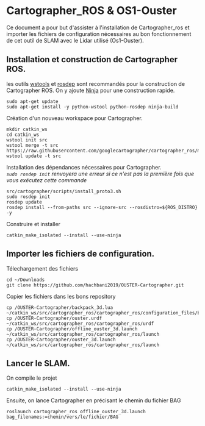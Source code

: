 # Cartographer_ROS & OS1-Ouster

Ce document a pour but d'assister à l'installation de Cartographer_ros et importer les fichiers de configuration nécessaires au bon fonctionnement de cet outil de SLAM avec le Lidar utilisé (Os1-Ouster).

## Installation et construction de Cartographer ROS. 

les outils [wstools](http://wiki.ros.org/wstool) et [rosdep](http://wiki.ros.org/rosdep) sont recommandés pour la construction de Cartographer ROS. On y ajoute [Ninja](https://ninja-build.org/) pour une construction rapide.

```
sudo apt-get update
sudo apt-get install -y python-wstool python-rosdep ninja-build
```

Création d'un nouveau workspace pour Cartographer. 
```
mkdir catkin_ws
cd catkin_ws
wstool init src
wstool merge -t src https://raw.githubusercontent.com/googlecartographer/cartographer_ros/master/cartographer_ros.rosinstall
wstool update -t src
```

Installation des dépendances nécessaires pour Cartographer. <br />
*`sudo rosdep init` renvoyera une erreur si ce n'est pas la première fois que vous exécutez cette commande*

```
src/cartographer/scripts/install_proto3.sh
sudo rosdep init
rosdep update
rosdep install --from-paths src --ignore-src --rosdistro=${ROS_DISTRO} -y
```
Construire et installer

```
catkin_make_isolated --install --use-ninja
```

## Importer les fichiers de configuration.

Télechargement des fichiers

```
cd ~/Downloads
git clone https://github.com/hachbani2019/OUSTER-Cartographer.git
```
Copier les fichiers dans les bons repository

```
cp /OUSTER-Cartographer/backpack_3d.lua ~/catkin_ws/src/cartographer_ros/cartographer_ros/configuration_files/backpack_3d.lua
cp /OUSTER-Cartographer/ouster.urdf ~/catkin_ws/src/cartographer_ros/cartographer_ros/urdf
cp /OUSTER-Cartographer/offline_ouster_3d.launch ~/catkin_ws/src/cartographer_ros/cartographer_ros/launch
cp /OUSTER-Cartographer/ouster_3d.launch ~/catkin_ws/src/cartographer_ros/cartographer_ros/launch
```

## Lancer le SLAM.

On compile le projet

```
catkin_make_isolated --install --use-ninja
```
Ensuite, on lance Cartographer en précisant le chemin du fichier BAG

```
roslaunch cartographer_ros offline_ouster_3d.launch bag_filenames:=chemin/vers/le/fichier/BAG
```
